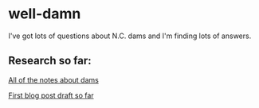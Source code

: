 # well-damn
I've got lots of questions about N.C. dams and I'm finding lots of answers.

## Research so far: 

[All of the notes about dams](https://docs.google.com/document/d/190o0ekqcoiMme09ZGevruzrCSB6GjPkvZzqWvviUim4/edit?usp=sharing)

[First blog post draft so far](https://docs.google.com/document/d/1nYyCtcqNJ_OqjFZc8t99xhgh6RRtcdilRVoeZ9Fs1Ms/edit?usp=sharing)

